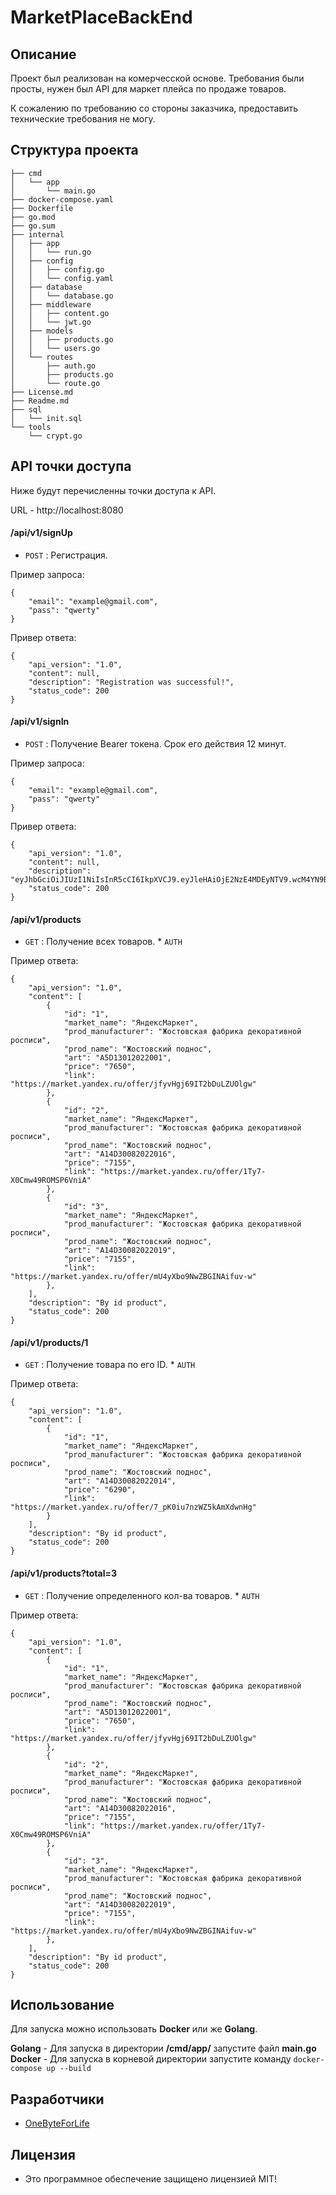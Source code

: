 # MarketPlaceBackEnd

## Описание

Проект был реализован на комерчесской основе. Требования были просты, нужен был API для маркет плейса по продаже товаров.

К сожалению по требованию со стороны заказчика, предоставить технические требования не могу.

## Структура проекта

```
├── cmd
│   └── app
│       └── main.go
├── docker-compose.yaml
├── Dockerfile
├── go.mod
├── go.sum
├── internal
│   ├── app
│   │   └── run.go
│   ├── config
│   │   ├── config.go
│   │   └── config.yaml
│   ├── database
│   │   └── database.go
│   ├── middleware
│   │   ├── content.go
│   │   └── jwt.go
│   ├── models
│   │   ├── products.go
│   │   └── users.go
│   └── routes
│       ├── auth.go
│       ├── products.go
│       └── route.go
├── License.md
├── Readme.md
├── sql
│   └── init.sql
└── tools
    └── crypt.go
```

## API точки доступа

Ниже будут перечисленны точки доступа к API.

URL - http://localhost:8080 

#### **/api/v1/signUp**
* `POST` : Регистрация.   

Пример запроса:

```
{
    "email": "example@gmail.com", 
    "pass": "qwerty"
}
```

Привер ответа:

```
{
    "api_version": "1.0",
    "content": null,
    "description": "Registration was successful!",
    "status_code": 200
}
```

#### **/api/v1/signIn**
* `POST` : Получение Bearer токена. Срок его действия 12 минут.

Пример запроса:

```
{
    "email": "example@gmail.com", 
    "pass": "qwerty"
}
```

Привер ответа:

```
{
    "api_version": "1.0",
    "content": null,
    "description": "eyJhbGciOiJIUzI1NiIsInR5cCI6IkpXVCJ9.eyJleHAiOjE2NzE4MDEyNTV9.wcM4YN9BdRBb1kqdAhNKTRm3lPQ2zQuzQoyQNq5ya2A",
    "status_code": 200
}
```


#### **/api/v1/products**
* `GET` : Получение всех товаров. * `AUTH`

Пример ответа:
```
{
    "api_version": "1.0",
    "content": [
        {
            "id": "1",
            "market_name": "ЯндексМаркет",
            "prod_manufacturer": "Жостовская фабрика декоративной росписи",
            "prod_name": "Жостовский поднос",
            "art": "A5D13012022001",
            "price": "7650",
            "link": "https://market.yandex.ru/offer/jfyvHgj69IT2bDuLZUOlgw"
        },
        {
            "id": "2",
            "market_name": "ЯндексМаркет",
            "prod_manufacturer": "Жостовская фабрика декоративной росписи",
            "prod_name": "Жостовский поднос",
            "art": "A14D30082022016",
            "price": "7155",
            "link": "https://market.yandex.ru/offer/1Ty7-X0Cmw49ROMSP6VniA"
        },
        {
            "id": "3",
            "market_name": "ЯндексМаркет",
            "prod_manufacturer": "Жостовская фабрика декоративной росписи",
            "prod_name": "Жостовский поднос",
            "art": "A14D30082022019",
            "price": "7155",
            "link": "https://market.yandex.ru/offer/mU4yXbo9NwZBGINAifuv-w"
        },
    ],
    "description": "By id product",
    "status_code": 200
}
```


#### **/api/v1/products/1**
* `GET` : Получение товара по его ID. * `AUTH`

Пример ответа:
```
{
    "api_version": "1.0",
    "content": [
        {
            "id": "1",
            "market_name": "ЯндексМаркет",
            "prod_manufacturer": "Жостовская фабрика декоративной росписи",
            "prod_name": "Жостовский поднос",
            "art": "A14D30082022014",
            "price": "6290",
            "link": "https://market.yandex.ru/offer/7_pK0iu7nzWZ5kAmXdwnHg"
        }
    ],
    "description": "By id product",
    "status_code": 200
}
```

#### **/api/v1/products?total=3**
* `GET` : Получение определенного кол-ва товаров. * `AUTH`

Пример ответа:
```
{
    "api_version": "1.0",
    "content": [
        {
            "id": "1",
            "market_name": "ЯндексМаркет",
            "prod_manufacturer": "Жостовская фабрика декоративной росписи",
            "prod_name": "Жостовский поднос",
            "art": "A5D13012022001",
            "price": "7650",
            "link": "https://market.yandex.ru/offer/jfyvHgj69IT2bDuLZUOlgw"
        },
        {
            "id": "2",
            "market_name": "ЯндексМаркет",
            "prod_manufacturer": "Жостовская фабрика декоративной росписи",
            "prod_name": "Жостовский поднос",
            "art": "A14D30082022016",
            "price": "7155",
            "link": "https://market.yandex.ru/offer/1Ty7-X0Cmw49ROMSP6VniA"
        },
        {
            "id": "3",
            "market_name": "ЯндексМаркет",
            "prod_manufacturer": "Жостовская фабрика декоративной росписи",
            "prod_name": "Жостовский поднос",
            "art": "A14D30082022019",
            "price": "7155",
            "link": "https://market.yandex.ru/offer/mU4yXbo9NwZBGINAifuv-w"
        },
    ],
    "description": "By id product",
    "status_code": 200
}
```


## Использование

Для запуска можно использовать **Docker** или же **Golang**.

**Golang** - Для запуска в директории **/cmd/app/** запустите файл **main.go**
**Docker** - Для запуска в корневой директории запустите команду ```docker-compose up --build```

## Разработчики

- [OneByteForLife](https://github.com/nameerror3301)

## Лицензия

- Это программное обеспечение защищено лицензией MIT!
